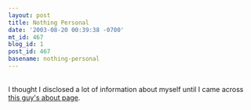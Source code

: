 ```yaml
---
layout: post
title: Nothing Personal
date: '2003-08-20 00:39:38 -0700'
mt_id: 467
blog_id: 1
post_id: 467
basename: nothing-personal
---
```

<br />I thought I disclosed a lot of information about myself until I came across <a href="http://www.eleves.ens.fr:8080/home/madore/ego.html">this guy's about page</a>.<br /><br /><br />
